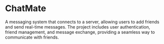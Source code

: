 # ChatMate
A messaging system that connects to a server, allowing users to add friends and send real-time messages. The project includes user authentication, friend management, and message exchange, providing a seamless way to communicate with friends.
